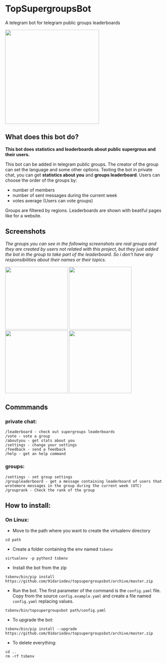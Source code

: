 # TopSupergroupsBot
A telegram bot for telegram public groups leaderboards

<img src="../master/resources/logo/trasparencylogo.png" width="300">

## What does this bot do?
**This bot does statistics and leaderboards about public supergrous and their users.**


This bot can be added in telegram public groups. The creator of the group can set the language and some other options.
Texting the bot in private chat, you can get **statistics about you** and **groups leaderboard**. Users can choose the order of the groups by:

- number of members
- number of sent messages during the current week
- votes average (Users can vote groups)

Groups are filtered by regions.
Leaderboards are shown with beatiful pages like for a website.

## Screenshots
_The groups you can see in the following screenshots are real groups and they are created by users not related with this project, but they just added the bot in the group to take part of the leaderboard. So i don't have any responsibilities about their names or their topics._

<img src="../master/resources/screenshots/bymembers.jpg" width="200">      <img src="../master/resources/screenshots/bymessages.jpg" width="200">      <img src="../master/resources/screenshots/byvotes.jpg" width="200">      <img src="../master/resources/screenshots/aboutyou.jpg" width="200">

## Commmands

### private chat:
```
/leaderboard - check out supergroups leaderboards
/vote - vote a group
/aboutyou - get stats about you
/settings - change your settings
/feedback - send a feedback
/help - get an help command
```

### groups:
```
/settings - set group settings
/groupleaderboard - get a message containing leaderboard of users that wrotemore messages in the group during the current week (UTC)
/grouprank - Check the rank of the group
```


## How to install:

### On Linux:

- Move to the path where you want to create the virtualenv directory
```
cd path
```
- Create a folder containing the env named `tsbenv`
```
virtualenv -p python3 tsbenv 
```
- Install the bot from the zip
```
tsbenv/bin/pip install https://github.com/91dariodev/topsupergroupsbot/archive/master.zip
```
- Run the bot. The first parameter of the command is the `config.yaml` file. Copy from the source `config.example.yaml` and create a file named `config.yaml` replacing values.
```
tsbenv/bin/topsupergroupsbot path/config.yaml
```
- To upgrade the bot:
```
tsbenv/bin/pip install --upgrade https://github.com/91dariodev/topsupergroupsbot/archive/master.zip
```
- To delete everything:
```
cd ..
rm -rf tsbenv
```
